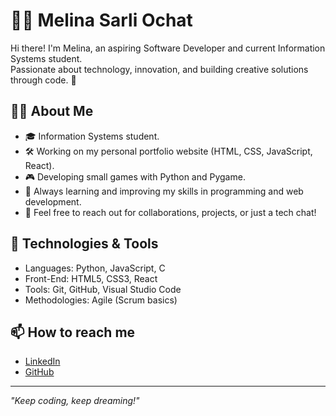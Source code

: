 # 👩‍💻 Melina Sarli Ochat

Hi there! I'm Melina, an aspiring Software Developer and current Information Systems student.  
Passionate about technology, innovation, and building creative solutions through code. 🚀

## 👨‍🎓 About Me
- 🎓 Information Systems student.
- 🛠️ Working on my personal portfolio website (HTML, CSS, JavaScript, React).
- 🎮 Developing small games with Python and Pygame.
- 🚀 Always learning and improving my skills in programming and web development.
- 💬 Feel free to reach out for collaborations, projects, or just a tech chat!

## 🔧 Technologies & Tools
- Languages: Python, JavaScript, C
- Front-End: HTML5, CSS3, React
- Tools: Git, GitHub, Visual Studio Code
- Methodologies: Agile (Scrum basics)

## 📫 How to reach me
- [LinkedIn](https://www.linkedin.com/in/melina-sarli-ochat-5b013b359)
- [GitHub](https://github.com/meliochat)

---

_"Keep coding, keep dreaming!"_
